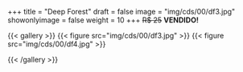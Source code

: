 +++
title = "Deep Forest"
draft = false
image = "img/cds/00/df3.jpg"
showonlyimage = false
weight = 10
+++
<span class="sold">~~R$ 25~~</span> **VENDIDO!**

<!--more-->


{{< gallery >}}
{{< figure src="img/cds/00/df3.jpg" >}}
{{< figure src="img/cds/00/df4.jpg" >}}

{{< /gallery >}}